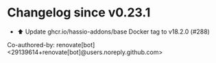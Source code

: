 # Changelog since v0.23.1
- ⬆️ Update ghcr.io/hassio-addons/base Docker tag to v18.2.0 (#288)

Co-authored-by: renovate[bot] <29139614+renovate[bot]@users.noreply.github.com> 
